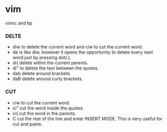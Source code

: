 # vim
vimrc and tip

### DELTE

* diw to delete the current word and ciw to cut the current word.
* de is like diw, however it opens the opportunity to delete every next word just by pressing dot(.).
* di( delete within the current parents.
* di" to delete the text between the quotes.
* dab delete around brackets.
* daB delete around curly brackets.

### CUT 
 
* ciw to cut the current word.
* ci" cut the word inside the quotes.
* ci( cut the word in the parents.
* C cut the rest of the line and enter INSERT MODE. This is very useful for cut and paste.
